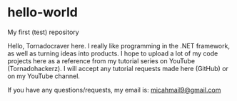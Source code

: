 # hello-world
My first (test) repository

Hello, Tornadocraver here. I really like programming in the .NET framework, as well
as turning ideas into products. I hope to upload a lot of my code projects here as
a reference from my tutorial series on YouTube (Tornadohackerz). I will accept any
tutorial requests made here (GitHub) or on my YouTube channel.

If you have any questions/requests, my email is: micahmail9@gmail.com
